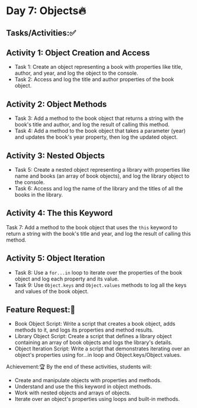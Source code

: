 # Day 7: Objects🔥
## Tasks/Activities:✅
## Activity 1: Object Creation and Access

- Task 1: Create an object representing a book with properties like title, author, and year, and log the object to the console.
- Task 2: Access and log the title and author properties of the book object.
## Activity 2: Object Methods

- Task 3: Add a method to the book object that returns a string with the book's title and author, and log the result of calling this method.
- Task 4: Add a method to the book object that takes a parameter (year) and updates the book's year property, then log the updated object.
## Activity 3: Nested Objects

- Task 5: Create a nested object representing a library with properties like name and books (an array of book objects), and log the library object to the console.
- Task 6: Access and log the name of the library and the titles of all the books in the library.
## Activity 4: The this Keyword

Task 7: Add a method to the book object that uses the `this` keyword to return a string with the book's title and year, and log the result of calling this method.
## Activity 5: Object Iteration

- Task 8: Use a `for...in` loop to iterate over the properties of the book object and log each property and its value.
- Task 9: Use `Object.keys` and `Object.values` methods to log all the keys and values of the book object.

## Feature Request:📲
- Book Object Script: Write a script that creates a book object, adds methods to it, and logs its properties and method results.
- Library Object Script: Create a script that defines a library object containing an array of book objects and logs the library's details.
- Object Iteration Script: Write a script that demonstrates iterating over an object's properties using for...in loop and Object.keys/Object.values.

Achievement:🏆
By the end of these activities, students will:

- Create and manipulate objects with properties and methods.
- Understand and use the this keyword in object methods.
- Work with nested objects and arrays of objects.
- Iterate over an object's properties using loops and built-in methods.
